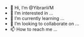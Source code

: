 - 👋 Hi, I’m @YibranVM
- 👀 I’m interested in ...
- 🌱 I’m currently learning ...
- 💞️ I’m looking to collaborate on ...
- 📫 How to reach me ...

<!---
YibranVM/YibranVM is a ✨ special ✨ repository because its `README.md` (this file) appears on your GitHub profile.
You can click the Preview link to take a look at your changes.
--->

